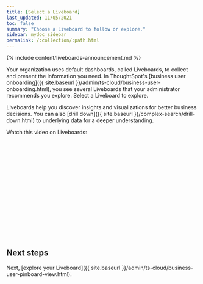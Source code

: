 ```yaml
---
title: [Select a Liveboard]
last_updated: 11/05/2021
toc: false
summary: "Choose a Liveboard to follow or explore."
sidebar: mydoc_sidebar
permalink: /:collection/:path.html
---
```


{% include content/liveboards-announcement.md %}

Your organization uses default dashboards, called Liveboards, to collect and present the information you need. In ThoughtSpot's [business user onboarding]({{ site.baseurl }}/admin/ts-cloud/business-user-onboarding.html), you see several Liveboards that your administrator recommends you explore. Select a Liveboard to explore.

Liveboards help you discover insights and visualizations for better business decisions. You can also [drill down]({{ site.baseurl }}/complex-search/drill-down.html) to underlying data for a deeper understanding.

Watch this video on Liveboards:

<script src="https://fast.wistia.com/embed/medias/b5boef4vho.jsonp" async></script><script src="https://fast.wistia.com/assets/external/E-v1.js" async></script><span class="wistia_embed wistia_async_b5boef4vho popover=true popoverAnimateThumbnail=true popoverBorderColor=4E55FD popoverBorderWidth=2" style="display:inline-block;height:252px;position:relative;width:450px">&nbsp;</span>

## Next steps
Next, [explore your Liveboard]({{ site.baseurl }}/admin/ts-cloud/business-user-pinboard-view.html).
